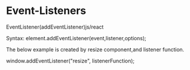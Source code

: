 # Event-Listeners
EventListener(addEventListener)js/react

Syntax: element.addEventListener(event,listener,options);

The below example is created by resize component,and listener function.

window.addEventListener("resize", listenerFunction);
